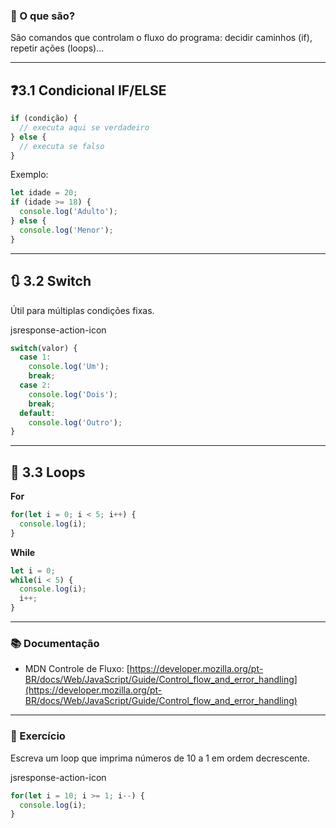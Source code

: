 ### 📌 O que são?

São comandos que controlam o fluxo do programa: decidir caminhos (if), repetir ações (loops)...

---

## ❓3.1 Condicional IF/ELSE

```js
if (condição) {
  // executa aqui se verdadeiro
} else {
  // executa se falso
}
```

Exemplo:

```js
let idade = 20;
if (idade >= 18) {
  console.log('Adulto');
} else {
  console.log('Menor');
}
```

---

## 🔃 3.2 Switch

Útil para múltiplas condições fixas.

jsresponse-action-icon

```js
switch(valor) {
  case 1:
    console.log('Um');
    break;
  case 2:
    console.log('Dois');
    break;
  default:
    console.log('Outro');
}
```

---

## 🔄 3.3 Loops

**For**

```js
for(let i = 0; i < 5; i++) {
  console.log(i);
}
```

**While**

```js
let i = 0;
while(i < 5) {
  console.log(i);
  i++;
}
```

---

### 📚 Documentação

- MDN Controle de Fluxo: [https://developer.mozilla.org/pt-BR/docs/Web/JavaScript/Guide/Control_flow_and_error_handling](https://developer.mozilla.org/pt-BR/docs/Web/JavaScript/Guide/Control_flow_and_error_handling)

---

### 🧩 Exercício

Escreva um loop que imprima números de 10 a 1 em ordem decrescente.

jsresponse-action-icon

```js
for(let i = 10; i >= 1; i--) {
  console.log(i);
}
```